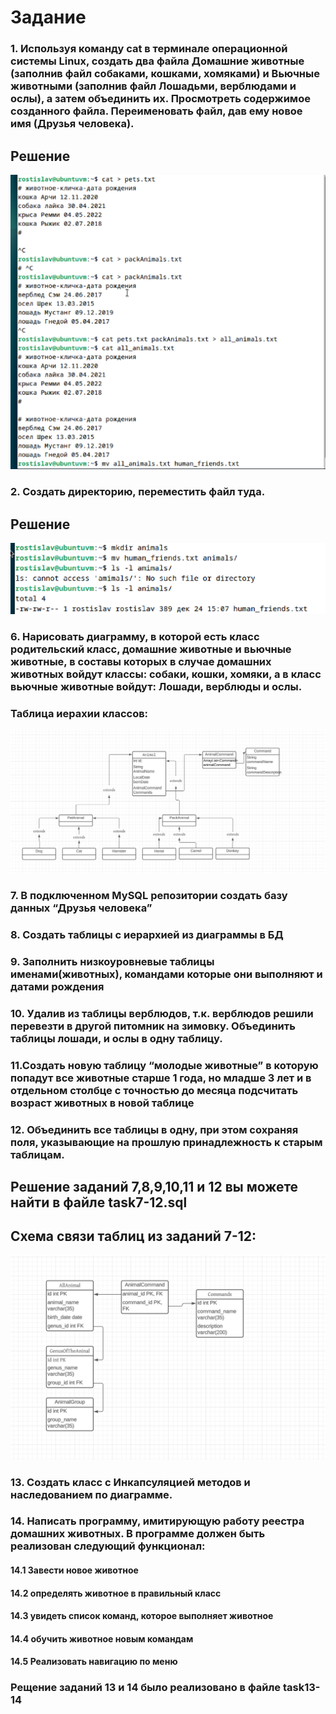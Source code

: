 # <b>Задание

### <b>1. Используя команду cat в терминале операционной системы Linux, создать два файла Домашние животные (заполнив файл собаками, кошками, хомяками) и Вьючные животными (заполнив файл Лошадьми, верблюдами и ослы), а затем объединить их. Просмотреть содержимое созданного файла. Переименовать файл, дав ему новое имя (Друзья человека).

## Решение
![](/images/task1.jpg)

### <b>2. Создать директорию, переместить файл туда.
## Решение
![](/images/task2.jpg)

### <b>6. Нарисовать диаграмму, в которой есть класс родительский класс, домашние животные и вьючные животные, в составы которых в случае домашних животных войдут классы: собаки, кошки, хомяки, а в класс вьючные животные войдут: Лошади, верблюды и ослы.
### Таблица иерахии классов:
![](/images/task6.jpg)


### <b> 7. В подключенном MySQL репозитории создать базу данных “Друзья человека”
### <b>8. Создать таблицы с иерархией из диаграммы в БД
### <b>9. Заполнить низкоуровневые таблицы именами(животных), командами которые они выполняют и датами рождения
### <b>10. Удалив из таблицы верблюдов, т.к. верблюдов решили перевезти в другой питомник на зимовку. Объединить таблицы лошади, и ослы в одну таблицу.
### <b>11.Создать новую таблицу “молодые животные” в которую попадут все животные старше 1 года, но младше 3 лет и в отдельном столбце с точностью до месяца подсчитать возраст животных в новой таблице
### <b>12. Объединить все таблицы в одну, при этом сохраняя поля, указывающие на прошлую принадлежность к старым таблицам.
## Решение заданий 7,8,9,10,11 и 12 вы можете найти в файле task7-12.sql
## Схема связи таблиц из заданий 7-12:
![](/images/shema.jpg)
### <b> 13. Создать класс с Инкапсуляцией методов и наследованием по диаграмме. 
### <b> 14. Написать программу, имитирующую работу реестра домашних животных. В программе должен быть реализован следующий функционал: 
#### 14.1 Завести новое животное
#### 14.2 определять животное в правильный класс
#### 14.3 увидеть список команд, которое выполняет животное
#### 14.4 обучить животное новым командам 
#### 14.5 Реализовать навигацию по меню
### Рещение заданий 13 и 14 было реализовано в файле task13-14
